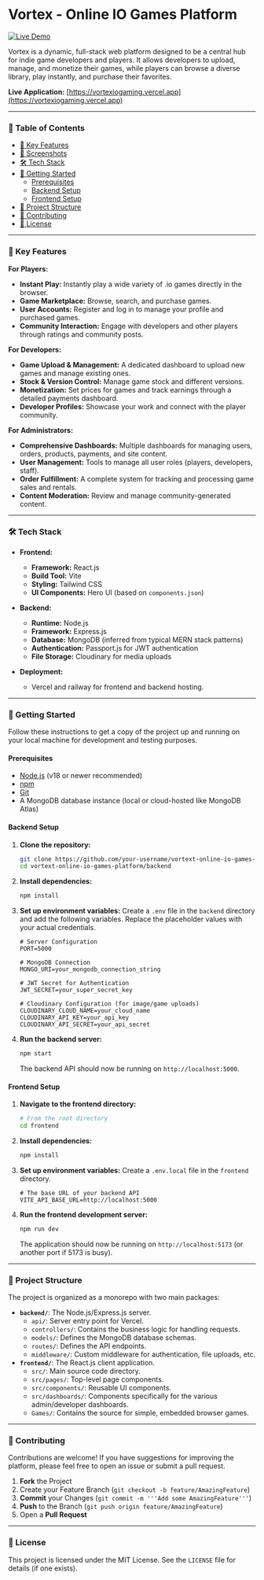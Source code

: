 # Vortex - Online IO Games Platform

[![Live Demo](https://img.shields.io/badge/Live-Demo-brightgreen?style=for-the-badge)](https://vortexiogaming.vercel.app)

Vortex is a dynamic, full-stack web platform designed to be a central hub for indie game developers and players. It allows developers to upload, manage, and monetize their games, while players can browse a diverse library, play instantly, and purchase their favorites.

**Live Application:** [https://vortexiogaming.vercel.app](https://vortexiogaming.vercel.app)

---

### 📖 Table of Contents
- [🌟 Key Features](#-key-features)
- [📸 Screenshots](#-screenshots)
- [🛠️ Tech Stack](#-tech-stack)
- [🚀 Getting Started](#-getting-started)
  - [Prerequisites](#prerequisites)
  - [Backend Setup](#backend-setup)
  - [Frontend Setup](#frontend-setup)
- [📂 Project Structure](#-project-structure)
- [🤝 Contributing](#-contributing)
- [📜 License](#-license)

---

### 🌟 Key Features

**For Players:**
- **Instant Play:** Instantly play a wide variety of .io games directly in the browser.
- **Game Marketplace:** Browse, search, and purchase games.
- **User Accounts:** Register and log in to manage your profile and purchased games.
- **Community Interaction:** Engage with developers and other players through ratings and community posts.

**For Developers:**
- **Game Upload & Management:** A dedicated dashboard to upload new games and manage existing ones.
- **Stock & Version Control:** Manage game stock and different versions.
- **Monetization:** Set prices for games and track earnings through a detailed payments dashboard.
- **Developer Profiles:** Showcase your work and connect with the player community.

**For Administrators:**
- **Comprehensive Dashboards:** Multiple dashboards for managing users, orders, products, payments, and site content.
- **User Management:** Tools to manage all user roles (players, developers, staff).
- **Order Fulfillment:** A complete system for tracking and processing game sales and rentals.
- **Content Moderation:** Review and manage community-generated content.

---


### 🛠️ Tech Stack

- **Frontend:**
  - **Framework:** React.js
  - **Build Tool:** Vite
  - **Styling:** Tailwind CSS
  - **UI Components:** Hero UI (based on `components.json`)

- **Backend:**
  - **Runtime:** Node.js
  - **Framework:** Express.js
  - **Database:** MongoDB (inferred from typical MERN stack patterns)
  - **Authentication:** Passport.js for JWT authentication
  - **File Storage:** Cloudinary for media uploads

- **Deployment:**
  - Vercel and railway for  frontend and backend hosting.

---

### 🚀 Getting Started

Follow these instructions to get a copy of the project up and running on your local machine for development and testing purposes.

#### Prerequisites

- [Node.js](https://nodejs.org/) (v18 or newer recommended)
- [npm](https://www.npmjs.com/)
- [Git](https://git-scm.com/)
- A MongoDB database instance (local or cloud-hosted like MongoDB Atlas)

#### Backend Setup

1. **Clone the repository:**
   ```sh
   git clone https://github.com/your-username/vortext-online-io-games-platform.git
   cd vortext-online-io-games-platform/backend
   ```

2. **Install dependencies:**
   ```sh
   npm install
   ```

3. **Set up environment variables:**
   Create a `.env` file in the `backend` directory and add the following variables. Replace the placeholder values with your actual credentials.
   ```env
   # Server Configuration
   PORT=5000

   # MongoDB Connection
   MONGO_URI=your_mongodb_connection_string

   # JWT Secret for Authentication
   JWT_SECRET=your_super_secret_key

   # Cloudinary Configuration (for image/game uploads)
   CLOUDINARY_CLOUD_NAME=your_cloud_name
   CLOUDINARY_API_KEY=your_api_key
   CLOUDINARY_API_SECRET=your_api_secret
   ```

4. **Run the backend server:**
   ```sh
   npm start
   ```
   The backend API should now be running on `http://localhost:5000`.

#### Frontend Setup

1. **Navigate to the frontend directory:**
   ```sh
   # From the root directory
   cd frontend
   ```

2. **Install dependencies:**
   ```sh
   npm install
   ```

3. **Set up environment variables:**
   Create a `.env.local` file in the `frontend` directory.
   ```env
   # The base URL of your backend API
   VITE_API_BASE_URL=http://localhost:5000
   ```

4. **Run the frontend development server:**
   ```sh
   npm run dev
   ```
   The application should now be running on `http://localhost:5173` (or another port if 5173 is busy).

---

### 📂 Project Structure

The project is organized as a monorepo with two main packages:

- **`backend/`**: The Node.js/Express.js server.
  - `api/`: Server entry point for Vercel.
  - `controllers/`: Contains the business logic for handling requests.
  - `models/`: Defines the MongoDB database schemas.
  - `routes/`: Defines the API endpoints.
  - `middleware/`: Custom middleware for authentication, file uploads, etc.
- **`frontend/`**: The React.js client application.
  - `src/`: Main source code directory.
  - `src/pages/`: Top-level page components.
  - `src/components/`: Reusable UI components.
  - `src/dashboards/`: Components specifically for the various admin/developer dashboards.
  - `Games/`: Contains the source for simple, embedded browser games.

---

### 🤝 Contributing

Contributions are welcome! If you have suggestions for improving the platform, please feel free to open an issue or submit a pull request.

1.  **Fork** the Project
2.  Create your Feature Branch (`git checkout -b feature/AmazingFeature`)
3.  **Commit** your Changes (`git commit -m '''Add some AmazingFeature'''`)
4.  **Push** to the Branch (`git push origin feature/AmazingFeature`)
5.  Open a **Pull Request**

---

### 📜 License

This project is licensed under the MIT License. See the `LICENSE` file for details (if one exists).
